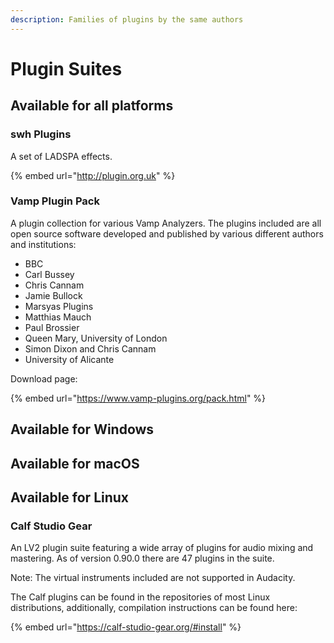 ```yaml
---
description: Families of plugins by the same authors
---
```


# Plugin Suites

## Available for all platforms

### swh Plugins

A set of LADSPA effects.

{% embed url="http://plugin.org.uk" %}

### Vamp Plugin Pack

A plugin collection for various Vamp Analyzers. The plugins included are all open source software developed and published by various different authors and institutions:

* BBC
* Carl Bussey
* Chris Cannam
* Jamie Bullock
* Marsyas Plugins
* Matthias Mauch
* Paul Brossier
* Queen Mary, University of London
* Simon Dixon and Chris Cannam
* University of Alicante

Download page:

{% embed url="https://www.vamp-plugins.org/pack.html" %}

## Available for Windows



## Available for macOS



## Available for Linux

### Calf Studio Gear

An LV2 plugin suite featuring a wide array of plugins for audio mixing and mastering. As of version 0.90.0 there are 47 plugins in the suite.

Note: The virtual instruments included are not supported in Audacity.

The Calf plugins can be found in the repositories of most Linux distributions, additionally, compilation instructions can be found here:&#x20;

{% embed url="https://calf-studio-gear.org/#install" %}
